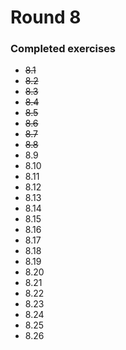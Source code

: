 # Round 8

### Completed exercises


* ~~8.1~~
* ~~8.2~~
* ~~8.3~~
* ~~8.4~~
* ~~8.5~~
* ~~8.6~~
* ~~8.7~~
* ~~8.8~~
* 8.9
* 8.10
* 8.11
* 8.12
* 8.13
* 8.14
* 8.15
* 8.16
* 8.17
* 8.18
* 8.19
* 8.20
* 8.21
* 8.22
* 8.23
* 8.24
* 8.25
* 8.26
